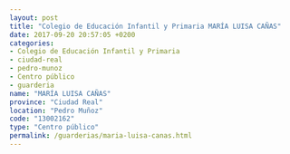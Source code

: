 ```yaml
---
layout: post
title: "Colegio de Educación Infantil y Primaria MARÍA LUISA CAÑAS"
date: 2017-09-20 20:57:05 +0200
categories:
- Colegio de Educación Infantil y Primaria
- ciudad-real
- pedro-munoz
- Centro público
- guarderia
name: "MARÍA LUISA CAÑAS"
province: "Ciudad Real"
location: "Pedro Muñoz"
code: "13002162"
type: "Centro público"
permalink: /guarderias/maria-luisa-canas.html
---
```

